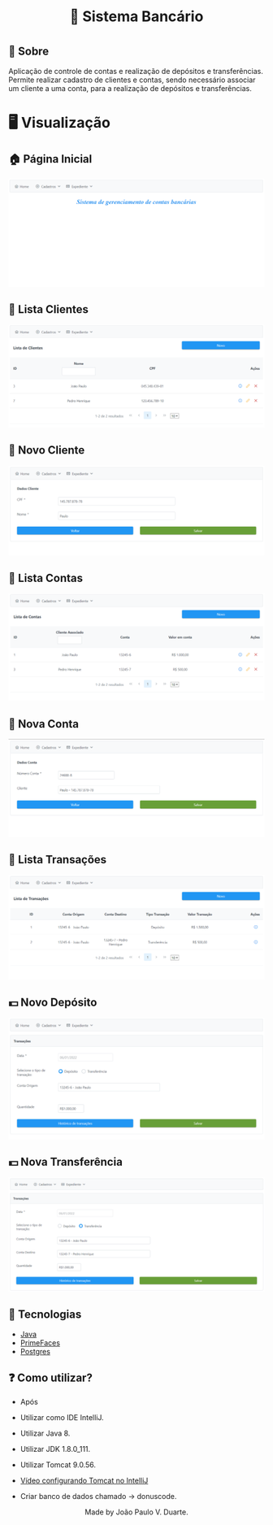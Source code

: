 <h1 align="center">🏦 Sistema Bancário<h1>
<p align="center">
</p>

## 🔖 Sobre

<p align="center">

Aplicação de controle de contas e realização de depósitos e transferências. Permite realizar cadastro de clientes e
contas, sendo necessário associar um cliente a uma conta, para a realização de depósitos e transferências.

</p>

# 🖥️ Visualização

## 🏠 Página Inicial

<p align="center">
    <img src="src/main/webapp/img/home.jpeg">
</p>

## 📓 Lista Clientes

<p align="center">
    <img src="src/main/webapp/img/listacli.png">
</p>

## 👤 Novo Cliente

<p align="center">
    <img src="src/main/webapp/img/newcli.png">
</p>

## 📓 Lista Contas

<p align="center">
    <img src="src/main/webapp/img/listaconta.png">
</p>

## 🏦 Nova Conta

<p align="center">
    <img src="src/main/webapp/img/newconta.png">
</p>

## 📓 Lista Transações

<p align="center">
    <img src="src/main/webapp/img/listatrans.png">
</p>

## 💵 Novo Depósito

<p align="center">
    <img src="src/main/webapp/img/newdep.png">
</p>

## 💵 Nova Transferência

<p align="center">
    <img src="src/main/webapp/img/newtrans.png">
</p>

## 🚀 Tecnologias

- [Java](https://www.java.com/pt-BR/)
- [PrimeFaces](https://www.primefaces.org/showcase/index.xhtml/)
- [Postgres](https://www.postgresql.org/)

## ❓ Como utilizar?

<p>

- Após 

- Utilizar como IDE IntelliJ.

- Utilizar Java 8.

- Utilizar JDK 1.8.0_111.

- Utilizar Tomcat 9.0.56.
- <a href="https://youtu.be/4rXvzA2SRtA">Vídeo configurando Tomcat no IntelliJ</a>

- Criar banco de dados chamado -> donuscode.

</p>

<p align="center">
Made by João Paulo V. Duarte.
</p>
